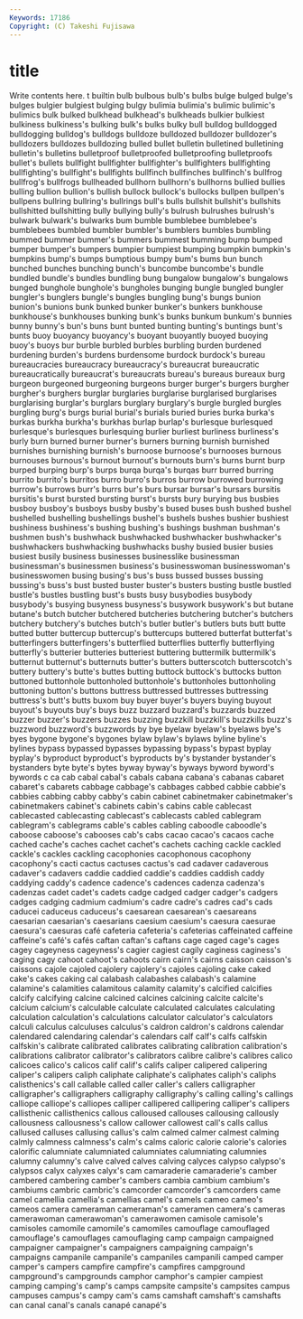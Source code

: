 ```yaml
---
Keywords: 17186 
Copyright: (C) Takeshi Fujisawa
---
```


# title

Write contents here.
t builtin bulb bulbous
bulb's bulbs bulge bulged bulge's bulges bulgier bulgiest bulging bulgy
bulimia bulimia's bulimic bulimic's bulimics bulk bulked bulkhead bulkhead's bulkheads
bulkier bulkiest bulkiness bulkiness's bulking bulk's bulks bulky bull bulldog
bulldogged bulldogging bulldog's bulldogs bulldoze bulldozed bulldozer bulldozer's bulldozers bulldozes
bulldozing bulled bullet bulletin bulletined bulletining bulletin's bulletins bulletproof bulletproofed
bulletproofing bulletproofs bullet's bullets bullfight bullfighter bullfighter's bullfighters bullfighting bullfighting's
bullfight's bullfights bullfinch bullfinches bullfinch's bullfrog bullfrog's bullfrogs bullheaded bullhorn
bullhorn's bullhorns bullied bullies bulling bullion bullion's bullish bullock bullock's
bullocks bullpen bullpen's bullpens bullring bullring's bullrings bull's bulls bullshit
bullshit's bullshits bullshitted bullshitting bully bullying bully's bulrush bulrushes bulrush's
bulwark bulwark's bulwarks bum bumble bumblebee bumblebee's bumblebees bumbled bumbler
bumbler's bumblers bumbles bumbling bummed bummer bummer's bummers bummest bumming
bump bumped bumper bumper's bumpers bumpier bumpiest bumping bumpkin bumpkin's
bumpkins bump's bumps bumptious bumpy bum's bums bun bunch bunched
bunches bunching bunch's buncombe buncombe's bundle bundled bundle's bundles bundling
bung bungalow bungalow's bungalows bunged bunghole bunghole's bungholes bunging bungle
bungled bungler bungler's bunglers bungle's bungles bungling bung's bungs bunion
bunion's bunions bunk bunked bunker bunker's bunkers bunkhouse bunkhouse's bunkhouses
bunking bunk's bunks bunkum bunkum's bunnies bunny bunny's bun's buns
bunt bunted bunting bunting's buntings bunt's bunts buoy buoyancy buoyancy's
buoyant buoyantly buoyed buoying buoy's buoys bur burble burbled burbles
burbling burden burdened burdening burden's burdens burdensome burdock burdock's bureau
bureaucracies bureaucracy bureaucracy's bureaucrat bureaucratic bureaucratically bureaucrat's bureaucrats bureau's bureaus
bureaux burg burgeon burgeoned burgeoning burgeons burger burger's burgers burgher
burgher's burghers burglar burglaries burglarise burglarised burglarises burglarising burglar's burglars
burglary burglary's burgle burgled burgles burgling burg's burgs burial burial's
burials buried buries burka burka's burkas burkha burkha's burkhas burlap
burlap's burlesque burlesqued burlesque's burlesques burlesquing burlier burliest burliness burliness's
burly burn burned burner burner's burners burning burnish burnished burnishes
burnishing burnish's burnoose burnoose's burnooses burnous burnouses burnous's burnout burnout's
burnouts burn's burns burnt burp burped burping burp's burps burqa
burqa's burqas burr burred burring burrito burrito's burritos burro burro's
burros burrow burrowed burrowing burrow's burrows burr's burrs bur's burs
bursar bursar's bursars bursitis bursitis's burst bursted bursting burst's bursts
bury burying bus busbies busboy busboy's busboys busby busby's bused
buses bush bushed bushel bushelled bushelling bushellings bushel's bushels bushes
bushier bushiest bushiness bushiness's bushing bushing's bushings bushman bushman's bushmen
bush's bushwhack bushwhacked bushwhacker bushwhacker's bushwhackers bushwhacking bushwhacks bushy busied
busier busies busiest busily business businesses businesslike businessman businessman's businessmen
business's businesswoman businesswoman's businesswomen busing busing's bus's buss bussed busses
bussing bussing's buss's bust busted buster buster's busters busting bustle
bustled bustle's bustles bustling bust's busts busy busybodies busybody busybody's
busying busyness busyness's busywork busywork's but butane butane's butch butcher
butchered butcheries butchering butcher's butchers butchery butchery's butches butch's butler
butler's butlers buts butt butte butted butter buttercup buttercup's buttercups
buttered butterfat butterfat's butterfingers butterfingers's butterflied butterflies butterfly butterflying butterfly's
butterier butteries butteriest buttering buttermilk buttermilk's butternut butternut's butternuts butter's
butters butterscotch butterscotch's buttery buttery's butte's buttes butting buttock buttock's
buttocks button buttoned buttonhole buttonholed buttonhole's buttonholes buttonholing buttoning button's
buttons buttress buttressed buttresses buttressing buttress's butt's butts buxom buy
buyer buyer's buyers buying buyout buyout's buyouts buy's buys buzz
buzzard buzzard's buzzards buzzed buzzer buzzer's buzzers buzzes buzzing buzzkill
buzzkill's buzzkills buzz's buzzword buzzword's buzzwords by bye byelaw byelaw's
byelaws bye's byes bygone bygone's bygones bylaw bylaw's bylaws byline
byline's bylines bypass bypassed bypasses bypassing bypass's bypast byplay byplay's
byproduct byproduct's byproducts by's bystander bystander's bystanders byte byte's bytes
byway byway's byways byword byword's bywords c ca cab cabal
cabal's cabals cabana cabana's cabanas cabaret cabaret's cabarets cabbage cabbage's
cabbages cabbed cabbie cabbie's cabbies cabbing cabby cabby's cabin cabinet
cabinetmaker cabinetmaker's cabinetmakers cabinet's cabinets cabin's cabins cable cablecast cablecasted
cablecasting cablecast's cablecasts cabled cablegram cablegram's cablegrams cable's cables cabling
caboodle caboodle's caboose caboose's cabooses cab's cabs cacao cacao's cacaos
cache cached cache's caches cachet cachet's cachets caching cackle cackled
cackle's cackles cackling cacophonies cacophonous cacophony cacophony's cacti cactus cactuses
cactus's cad cadaver cadaverous cadaver's cadavers caddie caddied caddie's caddies
caddish caddy caddying caddy's cadence cadence's cadences cadenza cadenza's cadenzas
cadet cadet's cadets cadge cadged cadger cadger's cadgers cadges cadging
cadmium cadmium's cadre cadre's cadres cad's cads caducei caduceus caduceus's
caesarean caesarean's caesareans caesarian caesarian's caesarians caesium caesium's caesura caesurae
caesura's caesuras café cafeteria cafeteria's cafeterias caffeinated caffeine caffeine's café's
cafés caftan caftan's caftans cage caged cage's cages cagey cageyness
cageyness's cagier cagiest cagily caginess caginess's caging cagy cahoot cahoot's
cahoots cairn cairn's cairns caisson caisson's caissons cajole cajoled cajolery
cajolery's cajoles cajoling cake caked cake's cakes caking cal calabash
calabashes calabash's calamine calamine's calamities calamitous calamity calamity's calcified calcifies
calcify calcifying calcine calcined calcines calcining calcite calcite's calcium calcium's
calculable calculate calculated calculates calculating calculation calculation's calculations calculator calculator's
calculators calculi calculus calculuses calculus's caldron caldron's caldrons calendar calendared
calendaring calendar's calendars calf calf's calfs calfskin calfskin's calibrate calibrated
calibrates calibrating calibration calibration's calibrations calibrator calibrator's calibrators calibre calibre's
calibres calico calicoes calico's calicos calif calif's califs caliper calipered
calipering caliper's calipers caliph caliphate caliphate's caliphates caliph's caliphs calisthenics's
call callable called caller caller's callers calligrapher calligrapher's calligraphers calligraphy
calligraphy's calling calling's callings calliope calliope's calliopes calliper callipered callipering
calliper's callipers callisthenic callisthenics callous calloused callouses callousing callously callousness
callousness's callow callower callowest call's calls callus callused calluses callusing
callus's calm calmed calmer calmest calming calmly calmness calmness's calm's
calms caloric calorie calorie's calories calorific calumniate calumniated calumniates calumniating
calumnies calumny calumny's calve calved calves calving calyces calypso calypso's
calypsos calyx calyxes calyx's cam camaraderie camaraderie's camber cambered cambering
camber's cambers cambia cambium cambium's cambiums cambric cambric's camcorder camcorder's
camcorders came camel camellia camellia's camellias camel's camels cameo cameo's
cameos camera cameraman cameraman's cameramen camera's cameras camerawoman camerawoman's camerawomen
camisole camisole's camisoles camomile camomile's camomiles camouflage camouflaged camouflage's camouflages
camouflaging camp campaign campaigned campaigner campaigner's campaigners campaigning campaign's campaigns
campanile campanile's campaniles campanili camped camper camper's campers campfire campfire's
campfires campground campground's campgrounds camphor camphor's campier campiest camping camping's
camp's camps campsite campsite's campsites campus campuses campus's campy cam's
cams camshaft camshaft's camshafts can canal canal's canals canapé canapé's
